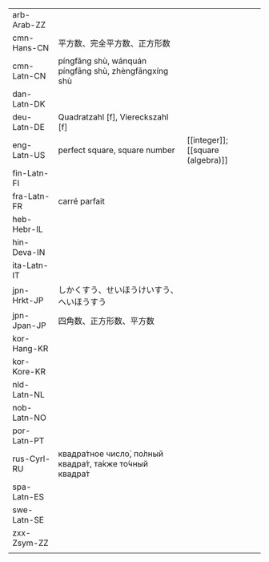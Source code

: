 | | | |
|-|-|-|
| arb-Arab-ZZ |  |  |
| cmn-Hans-CN | 平方数、完全平方数、正方形数 |  |
| cmn-Latn-CN | píngfǎng shù, wánquán píngfāng shù, zhèngfāngxíng shù |  |
| dan-Latn-DK |  |  |
| deu-Latn-DE | Quadratzahl [f], Viereckszahl [f] |  |
| eng-Latn-US | perfect square, square number | [[integer]]; [[square (algebra)]] |
| fin-Latn-FI |  |  |
| fra-Latn-FR | carré parfait |  |
| heb-Hebr-IL |  |  |
| hin-Deva-IN |  |  |
| ita-Latn-IT |  |  |
| jpn-Hrkt-JP | しかくすう、せいほうけいすう、へいほうすう |  |
| jpn-Jpan-JP | 四角数、正方形数、平方数 |  |
| kor-Hang-KR |  |  |
| kor-Kore-KR |  |  |
| nld-Latn-NL |  |  |
| nob-Latn-NO |  |  |
| por-Latn-PT |  |  |
| rus-Cyrl-RU | квадра́тное число́, по́лный квадра́т, та́кже то́чный квадра́т |  |
| spa-Latn-ES |  |  |
| swe-Latn-SE |  |  |
| zxx-Zsym-ZZ |  |  |
|  |  |  |